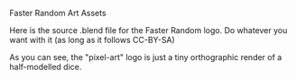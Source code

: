 Faster Random Art Assets

Here is the source .blend file for the Faster Random logo. Do whatever you want with it (as long as it follows CC-BY-SA)

As you can see, the "pixel-art" logo is just a tiny orthographic render of a half-modelled dice.
